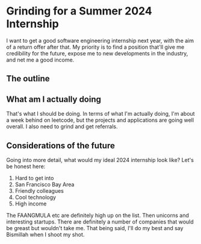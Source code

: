 # Grinding for a Summer 2024 Internship
I want to get a good software engineering internship next year, with the aim of a return offer after that. My priority is to find a position that'll give me credibility for the future, expose me to new developments in the industry, and net me a good income.

## The outline

## What am I actually doing
That's what I should be doing. In terms of what I'm actually doing, I'm about a week behind on leetcode, but the projects and applications are going well overall. I also need to grind and get referrals.

## Considerations of the future
Going into more detail, what would my ideal 2024 internship look like? Let's be honest here:

1. Hard to get into
2. San Francisco Bay Area
3. Friendly colleagues
4. Cool technology
5. High income

The FAANGMULA etc are definitely high up on the list. Then unicorns and interesting startups. There are definitely a number of companies that would be greast but wouldn't take me. That being said, I'll do my best and say Bismillah when I shoot my shot.
